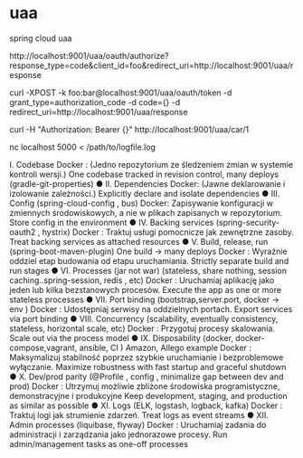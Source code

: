 # uaa
spring cloud uaa 


http://localhost:9001/uaa/oauth/authorize?response_type=code&client_id=foo&redirect_uri=http://localhost:9001/uaa/response

curl -XPOST -k foo:bar@localhost:9001/uaa/oauth/token  -d grant_type=authorization_code  -d code={} -d redirect_uri=http://localhost:9001/uaa/response  

curl -H "Authorization: Bearer {}" http://localhost:9001/uaa/car/1

 nc localhost 5000 < /path/to/logfile.log


I. Codebase
Docker : (Jedno repozytorium ze śledzeniem zmian w systemie kontroli wersji.)
One codebase tracked in revision control, many deploys (gradle-git-properties)
●
II. Dependencies
Docker: (Jawne deklarowanie i izolowanie zależności.)
Explicitly declare and isolate dependencies
●
III. Config (spring-cloud-config , bus)
Docker: Zapisywanie konfiguracji w zmiennych środowiskowych, a nie w plikach zapisanych w repozytorium.
Store config in the environment
●
IV. Backing services (spring-security-oauth2 , hystrix)
Docker : Traktuj usługi pomocnicze jak zewnętrzne zasoby.
Treat backing services as attached resources
●
V. Build, release, run (spring-boot-maven-plugin) One build → many deploys
Docker : Wyraźnie oddziel etap budowania od etapu uruchamiania.
Strictly separate build and run stages
●
VI. Processes (jar not war) (stateless, share nothing, session caching..spring-session, redis , etc)
Docker : Uruchamiaj aplikację jako jeden lub kilka bezstanowych procesów.
Execute the app as one or more stateless processes
●
VII. Port binding (bootstrap,server.port, docker → env )
Docker : Udostępniaj serwisy na oddzielnych portach.
Export services via port binding
●
VIII. Concurrency (scalability, eventually consistency, stateless, horizontal scale, etc)
Docker : Przygotuj procesy skalowania.
Scale out via the process model
●
IX. Disposability (docker, docker-compose,vagrant, ansible, CI ) Amazon, Allego example
Docker :
Maksymalizuj stabilność poprzez szybkie uruchamianie i bezproblemowe wyłączanie.
Maximize robustness with fast startup and graceful shutdown
●
X. Dev/prod parity (@Profile , config , minimalize gap between dev and prod)
Docker : Utrzymuj możliwie zbliżone środowiska programistyczne, demonstracyjne i produkcyjne
Keep development, staging, and production as similar as possible
●
XI. Logs (ELK, logstash, logback, kafka)
Docker : Traktuj logi jak strumienie zdarzeń.
Treat logs as event streams
●
XII. Admin processes (liquibase, flyway)
Docker : Uruchamiaj zadania do administracji i zarządzania jako jednorazowe procesy.
Run admin/management tasks as one-off processes
